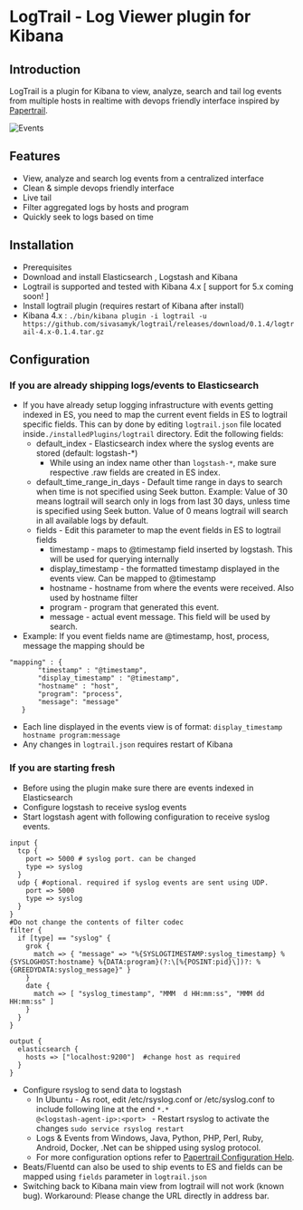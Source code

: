 # LogTrail - Log Viewer plugin for Kibana

Introduction
------------
LogTrail is a plugin for Kibana to view, analyze, search and tail log events from multiple hosts in realtime with devops friendly interface inspired by [Papertrail](https://papertrailapp.com/).

![Events](https://raw.githubusercontent.com/sivasamyk/logtrail/master/screenshot.png)

Features
--------
 - View, analyze and search log events from a centralized interface
 - Clean & simple devops friendly interface
 - Live tail
 - Filter aggregated logs by hosts and program
 - Quickly seek to logs based on time

Installation
------------
- Prerequisites
 - Download and install Elasticsearch , Logstash and Kibana
 - Logtrail is supported and tested with Kibana 4.x [ support for 5.x coming soon! ]
- Install logtrail plugin (requires restart of Kibana after install)
 - Kibana 4.x : `./bin/kibana plugin -i logtrail -u https://github.com/sivasamyk/logtrail/releases/download/0.1.4/logtrail-4.x-0.1.4.tar.gz`

Configuration
-------------
### If you are already shipping logs/events to Elasticsearch
- If you have already setup logging infrastructure with events getting indexed in ES,
you need to map the current event fields in ES to logtrail specific fields. This can by done by editing
`logtrail.json` file located inside`./installedPlugins/logtrail` directory. Edit the following fields:
	- default_index - Elasticsearch index where the syslog events are stored (default: logstash-*)
	    - While using an index name other than `logstash-*`, make sure respective .raw fields are created in ES index.
  - default_time_range_in_days - Default time range in days to search when time is not specified using Seek button.
    Example: Value of 30 means logtrail will search only in logs from last 30 days, unless time is specified using Seek button.
    Value of 0 means logtrail will search in all available logs by default.
  - fields - Edit this parameter to map the event fields in ES to logtrail fields
	  - timestamp - maps to @timestamp field inserted by logstash. This will be used for querying internally
	  - display_timestamp - the formatted timestamp displayed in the events view. Can be mapped to @timestamp
	  - hostname - hostname from where the events were received. Also used by hostname filter
	  - program - program that generated this event.
	  - message - actual event message. This field will be used by search.
 - Example:  If you event fields name are @timestamp, 	host, process, message the mapping should be
 ```
 "mapping" : {
        "timestamp" : "@timestamp",
        "display_timestamp" : "@timestamp",
        "hostname" : "host",
        "program": "process",
        "message": "message"
    }
```
- Each line displayed in the events view is of format:
  `display_timestamp hostname program:message`
- Any changes in `logtrail.json` requires restart of Kibana

### If you are starting fresh
- Before using the plugin make sure there are events indexed in Elasticsearch
- Configure logstash to receive syslog events
 - Start logstash agent with following configuration to receive syslog events.
  ```
  input {
    tcp {
      port => 5000 # syslog port. can be changed
      type => syslog
    }
    udp { #optional. required if syslog events are sent using UDP.
      port => 5000
      type => syslog
    }
  }
  #Do not change the contents of filter codec
  filter {
    if [type] == "syslog" {
      grok {
        match => { "message" => "%{SYSLOGTIMESTAMP:syslog_timestamp} %{SYSLOGHOST:hostname} %{DATA:program}(?:\[%{POSINT:pid}\])?: %{GREEDYDATA:syslog_message}" }      
      }
      date {
        match => [ "syslog_timestamp", "MMM  d HH:mm:ss", "MMM dd HH:mm:ss" ]
      }
    }
  }

  output {
    elasticsearch {
      hosts => ["localhost:9200"]  #change host as required
    }
  }
  ```
- Configure rsyslog to send data to logstash
  - In Ubuntu
	    - As root, edit /etc/rsyslog.conf or /etc/syslog.conf to include following line at the end
	      ```*.*                       @<logstash-agent-ip>:<port>
	      ```
	    - Restart rsyslog to activate the changes
	      ```sudo service rsyslog restart
	      ```
  - Logs & Events from Windows, Java, Python, PHP, Perl, Ruby, Android, Docker, .Net can be shipped using syslog protocol.
  - For more configuration options refer to [Papertrail Configuration Help](http://help.papertrailapp.com/).
- Beats/Fluentd can also be used to ship events to ES and fields can be mapped using `fields` parameter in `logtrail.json`
- Switching back to Kibana main view from logtrail will not work (known bug). Workaround: Please change the URL directly in address bar.
